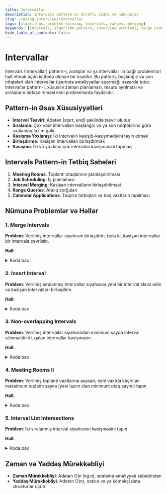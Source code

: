 ```yaml
---
title: Intervallar
description: Intervals pattern-in ətraflı izahı və nümunələr
slug: /coding-interview/intervallar
tags: [algorithms, problem-solving, intervals, ranges, merging]
keywords: [intervals, algorithm pattern, interview problems, range problems, merging intervals]
hide_table_of_contents: false
---
```


# Intervallar
Intervals (İntervallar) pattern-i, aralıqlar və ya intervallar ilə bağlı problemləri həll etmək üçün istifadə olunan bir üsuldur. Bu pattern, başlanğıc və son nöqtələri olan intervallar üzərində əməliyyatlar aparmağı nəzərdə tutur. İntervallar pattern-i, xüsusilə zaman planlaması, resurs ayrılması və aralıqların birləşdirilməsi kimi problemlərdə faydalıdır.

## Pattern-in Əsas Xüsusiyyətləri

- **İnterval Təsviri**: Adətən [start, end] şəklində təsvir olunur
- **Sıralama**: Çox vaxt intervalları başlanğıc və ya son nöqtələrinə görə sıralamaq lazım gəlir
- **Kəsişmə Yoxlanışı**: İki intervalın kəsişib-kəsişmədiyini təyin etmək
- **Birləşdirmə**: Kəsişən intervalları birləşdirmək
- **Kəsişmə**: İki və ya daha çox intervalın kəsişməsini tapmaq

## Intervals Pattern-in Tətbiq Sahələri

1. **Meeting Rooms**: Toplantı otaqlarının planlaşdırılması
2. **Job Scheduling**: İş planlaması
3. **Interval Merging**: Kəsişən intervalların birləşdirilməsi
4. **Range Queries**: Aralıq sorğuları
5. **Calendar Applications**: Təqvim tətbiqləri və boş vaxtların tapılması

## Nümunə Problemlər və Həllər

### 1. Merge Intervals

**Problem**: Verilmiş intervallar siyahısını birləşdirin, belə ki, kəsişən intervallar bir intervala çevrilsin.

**Həll**:
<details>
<summary>Koda bax</summary>

```java
public int[][] merge(int[][] intervals) {
    if (intervals.length <= 1) {
        return intervals;
    }
    
    // İntervalları başlanğıc nöqtələrinə görə sıralayırıq
    Arrays.sort(intervals, (a, b) -> Integer.compare(a[0], b[0]));
    
    List<int[]> result = new ArrayList<>();
    int[] currentInterval = intervals[0];
    result.add(currentInterval);
    
    for (int[] interval : intervals) {
        // Əgər cari interval əvvəlki intervalın sonundan sonra başlayırsa
        if (interval[0] > currentInterval[1]) {
            // Yeni interval əlavə edirik
            currentInterval = interval;
            result.add(currentInterval);
        } else {
            // Əks halda, intervalları birləşdiririk
            currentInterval[1] = Math.max(currentInterval[1], interval[1]);
        }
    }
    
    return result.toArray(new int[result.size()][]);
}
```
</details>


### 2. Insert Interval

**Problem**: Verilmiş sıralanmış intervallar siyahısına yeni bir interval əlavə edin və kəsişən intervalları birləşdirin.

**Həll**:

<details>
<summary>Koda bax</summary>

```java
public int[][] insert(int[][] intervals, int[] newInterval) {
    List<int[]> result = new ArrayList<>();
    int i = 0;
    int n = intervals.length;
    
    // Yeni intervaldan əvvəl gələn intervalları əlavə edirik
    while (i < n && intervals[i][1] < newInterval[0]) {
        result.add(intervals[i]);
        i++;
    }
    
    // Kəsişən intervalları birləşdiririk
    while (i < n && intervals[i][0] <= newInterval[1]) {
        newInterval[0] = Math.min(newInterval[0], intervals[i][0]);
        newInterval[1] = Math.max(newInterval[1], intervals[i][1]);
        i++;
    }
    
    // Birləşdirilmiş intervalı əlavə edirik
    result.add(newInterval);
    
    // Qalan intervalları əlavə edirik
    while (i < n) {
        result.add(intervals[i]);
        i++;
    }
    
    return result.toArray(new int[result.size()][]);
}
```
</details>


### 3. Non-overlapping Intervals

**Problem**: Verilmiş intervallar siyahısından minimum sayda interval silinməlidir ki, qalan intervallar kəsişməsin.

**Həll**:
<details>
<summary>Koda bax</summary>

```java
public int eraseOverlapIntervals(int[][] intervals) {
    if (intervals.length <= 1) {
        return 0;
    }
    
    // İntervalları son nöqtələrinə görə sıralayırıq
    Arrays.sort(intervals, (a, b) -> Integer.compare(a[1], b[1]));
    
    int count = 0;
    int end = intervals[0][1];
    
    for (int i = 1; i < intervals.length; i++) {
        // Əgər cari interval əvvəlki intervalın sonundan sonra başlayırsa
        if (intervals[i][0] >= end) {
            // Kəsişmə yoxdur, son nöqtəni yeniləyirik
            end = intervals[i][1];
        } else {
            // Kəsişmə var, intervalı silmək lazımdır
            count++;
        }
    }
    
    return count;
}
```
</details>


### 4. Meeting Rooms II

**Problem**: Verilmiş toplantı vaxtlarına əsasən, eyni vaxtda keçirilən maksimum toplantı sayını (yəni lazım olan minimum otaq sayını) tapın.

**Həll**:

<details>
<summary>Koda bax</summary>

```java
public int minMeetingRooms(int[][] intervals) {
    if (intervals.length == 0) {
        return 0;
    }
    
    // Başlanğıc və son vaxtları ayrı-ayrı sıralayırıq
    int[] starts = new int[intervals.length];
    int[] ends = new int[intervals.length];
    
    for (int i = 0; i < intervals.length; i++) {
        starts[i] = intervals[i][0];
        ends[i] = intervals[i][1];
    }
    
    Arrays.sort(starts);
    Arrays.sort(ends);
    
    int rooms = 0;
    int endIndex = 0;
    
    for (int i = 0; i < starts.length; i++) {
        // Əgər yeni toplantı başlayırsa və əvvəlki toplantı hələ bitməyibsə
        if (starts[i] < ends[endIndex]) {
            // Yeni otaq lazımdır
            rooms++;
        } else {
            // Əvvəlki toplantı bitib, eyni otaqdan istifadə edə bilərik
            endIndex++;
        }
    }
    
    return rooms;
}
```
</details>


### 5. Interval List Intersections

**Problem**: İki sıralanmış interval siyahısının kəsişməsini tapın.

**Həll**:
<details>
<summary>Koda bax</summary>

```java
public int[][] intervalIntersection(int[][] firstList, int[][] secondList) {
    List<int[]> result = new ArrayList<>();
    int i = 0, j = 0;
    
    while (i < firstList.length && j < secondList.length) {
        // İki intervalın kəsişməsinin başlanğıc və son nöqtələrini tapırıq
        int start = Math.max(firstList[i][0], secondList[j][0]);
        int end = Math.min(firstList[i][1], secondList[j][1]);
        
        // Əgər kəsişmə varsa, onu nəticəyə əlavə edirik
        if (start <= end) {
            result.add(new int[]{start, end});
        }
        
        // Sonu daha tez olan intervalı keçirik
        if (firstList[i][1] < secondList[j][1]) {
            i++;
        } else {
            j++;
        }
    }
    
    return result.toArray(new int[result.size()][]);
}
```
</details>

## Zaman və Yaddaş Mürəkkəbliyi

- **Zaman Mürəkkəbliyi**: Adətən O(n log n), sıralama əməliyyatı səbəbindən
- **Yaddaş Mürəkkəbliyi**: Adətən O(n), nəticə və ya köməkçi data strukturlar üçün